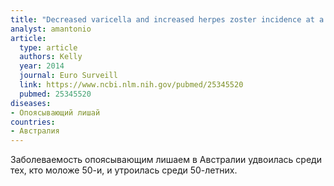 ```yaml
---
title: "Decreased varicella and increased herpes zoster incidence at a sentinel medical deputising service in a setting of increasing varicella vaccine coverage in Victoria, Australia, 1998 to 2012"
analyst: amantonio
article:
  type: article
  authors: Kelly
  year: 2014
  journal: Euro Surveill
  link: https://www.ncbi.nlm.nih.gov/pubmed/25345520
  pubmed: 25345520
diseases:
- Опоясывающий лишай
countries:
- Австралия
---
```


Заболеваемость опоясывающим лишаем в Австралии удвоилась среди тех, кто моложе 50-и, и утроилась среди 50-летних.
